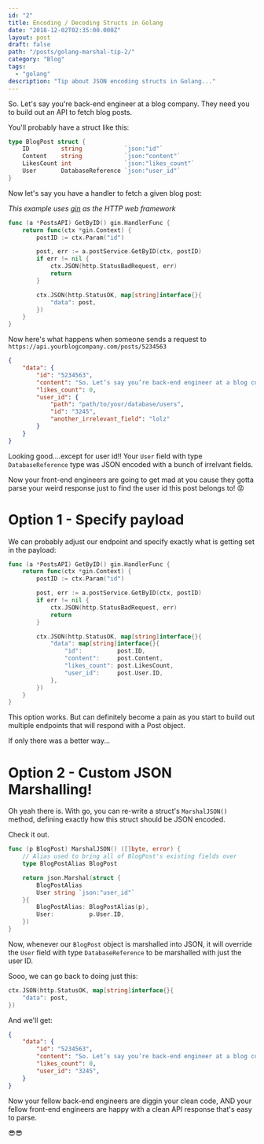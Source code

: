 ```yaml
---
id: "2"
title: Encoding / Decoding Structs in Golang
date: "2018-12-02T02:35:00.000Z"
layout: post
draft: false
path: "/posts/golang-marshal-tip-2/"
category: "Blog"
tags:
  - "golang"
description: "Tip about JSON encoding structs in Golang..."
---
```


So. Let's say you're back-end engineer at a blog company. They need you to build out an API to fetch blog posts.

You'll probably have a struct like this:

```go
type BlogPost struct {
    ID         string            `json:"id"`
    Content    string            `json:"content"`
    LikesCount int               `json:"likes_count"`
    User       DatabaseReference `json:"user_id"`
}
```

Now let's say you have a handler to fetch a given blog post:

*This example uses [gin](https://github.com/gin-gonic/gin) as the HTTP web framework*
```go
func (a *PostsAPI) GetByID() gin.HandlerFunc {
	return func(ctx *gin.Context) {
		postID := ctx.Param("id")

		post, err := a.postService.GetByID(ctx, postID)
		if err != nil {
			ctx.JSON(http.StatusBadRequest, err)
			return
		}

		ctx.JSON(http.StatusOK, map[string]interface{}{
			"data": post,
		})
	}
}
```

Now here's what happens when someone sends a request to `https://api.yourblogcompany.com/posts/5234563`
```json
{
	"data": {
		"id": "5234563",
		"content": "So. Let’s say you’re back-end engineer at a blog company...",
		"likes_count": 0,
		"user_id": {
			"path": "path/to/your/database/users",
			"id": "3245",
			"another_irrelevant_field": "lolz"
		}
	}
}
```

Looking good....except for user id!! Your `User` field with type `DatabaseReference` type was JSON encoded with a bunch of irrelvant fields.

Now your front-end engineers are going to get mad at you cause they gotta parse your weird response just to find the user id this post belongs to! 😡

# Option 1 - Specify payload

We can probably adjust our endpoint and specify exactly what is getting set in the payload:
```go
func (a *PostsAPI) GetByID() gin.HandlerFunc {
	return func(ctx *gin.Context) {
		postID := ctx.Param("id")

		post, err := a.postService.GetByID(ctx, postID)
		if err != nil {
			ctx.JSON(http.StatusBadRequest, err)
			return
		}

		ctx.JSON(http.StatusOK, map[string]interface{}{
			"data": map[string]interface{}{
				"id":          post.ID,
				"content":     post.Content,
				"likes_count": post.LikesCount,
				"user_id":     post.User.ID,
			},
		})
	}
}
```

This option works. But can definitely become a pain as you start to build out multiple endpoints that will respond with a Post object.

If only there was a better way...

# Option 2 - Custom JSON Marshalling!

Oh yeah there is. With go, you can re-write a struct's `MarshalJSON()` method, defining exactly how this struct should be JSON encoded.

Check it out.

```go
func (p BlogPost) MarshalJSON() ([]byte, error) {
	// Alias used to bring all of BlogPost's existing fields over
	type BlogPostAlias BlogPost

	return json.Marshal(struct {
		BlogPostAlias
		User string `json:"user_id"`
	}{
		BlogPostAlias: BlogPostAlias(p),
		User:          p.User.ID,
	})
}
```

Now, whenever our `BlogPost` object is marshalled into JSON, it will override the `User` field with type `DatabaseReference` to be marshalled with just the user ID.

Sooo, we can go back to doing just this:
```go
ctx.JSON(http.StatusOK, map[string]interface{}{
	"data": post,
})
```

And we'll get:
```json
{
	"data": {
		"id": "5234563",
		"content": "So. Let’s say you’re back-end engineer at a blog company...",
		"likes_count": 0,
		"user_id": "3245",
	}
}
```

Now your fellow back-end engineers are diggin your clean code, AND your fellow front-end engineers are happy with a clean API response that's easy to parse.

😎😎
